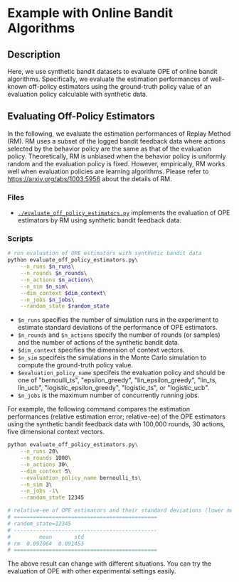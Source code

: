 # Example with Online Bandit Algorithms


## Description

Here, we use synthetic bandit datasets to evaluate OPE of online bandit algorithms.
Specifically, we evaluate the estimation performances of well-known off-policy estimators using the ground-truth policy value of an evaluation policy calculable with synthetic data.


## Evaluating Off-Policy Estimators

In the following, we evaluate the estimation performances of Replay Method (RM).
RM uses a subset of the logged bandit feedback data where actions selected by the behavior policy are the same as that of the evaluation policy.
Theoretically, RM is unbiased when the behavior policy is uniformly random and the evaluation policy is fixed.
However, empirically, RM works well when evaluation policies are learning algorithms.
Please refer to https://arxiv.org/abs/1003.5956 about the details of RM.


### Files
- [`./evaluate_off_policy_estimators.py`](./evaluate_off_policy_estimators.py) implements the evaluation of OPE estimators by RM using synthetic bandit feedback data.

### Scripts

```bash
# run evaluation of OPE estimators with synthetic bandit data
python evaluate_off_policy_estimators.py\
    --n_runs $n_runs\
    --n_rounds $n_rounds\
    --n_actions $n_actions\
    --n_sim $n_sim\
    --dim_context $dim_context\
    --n_jobs $n_jobs\
    --random_state $random_state
```
- `$n_runs` specifies the number of simulation runs in the experiment to estimate standard deviations of the performance of OPE estimators.
- `$n_rounds` and `$n_actions` specify the number of rounds (or samples) and the number of actions of the synthetic bandit data.
- `$dim_context` specifies the dimension of context vectors.
- `$n_sim` specifeis the simulations in the Monte Carlo simulation to compute the ground-truth policy value.
- `$evaluation_policy_name` specifeis the evaluation policy and should be one of "bernoulli_ts", "epsilon_greedy", "lin_epsilon_greedy", "lin_ts, lin_ucb", "logistic_epsilon_greedy", "logistic_ts", or "logistic_ucb".
- `$n_jobs` is the maximum number of concurrently running jobs.

For example, the following command compares the estimation performances (relative estimation error; relative-ee) of the OPE estimators using the synthetic bandit feedback data with 100,000 rounds, 30 actions, five dimensional context vectors.

```bash
python evaluate_off_policy_estimators.py\
    --n_runs 20\
    --n_rounds 1000\
    --n_actions 30\
    --dim_context 5\
    --evaluation_policy_name bernoulli_ts\
    --n_sim 3\
    --n_jobs -1\
    --random_state 12345

# relative-ee of OPE estimators and their standard deviations (lower means accurate).
# =============================================
# random_state=12345
# ---------------------------------------------
#         mean       std
# rm  0.097064  0.091453
# =============================================
```

The above result can change with different situations.
You can try the evaluation of OPE with other experimental settings easily.

